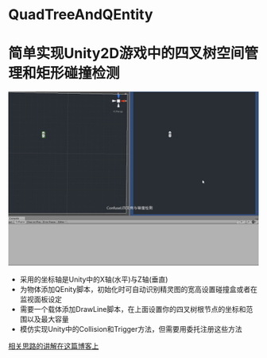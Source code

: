 # QuadTreeAndQEntity
# 简单实现Unity2D游戏中的四叉树空间管理和矩形碰撞检测

![](https://github.com/ConfuseL/QuadTreeAndQEntity/blob/master/Gif/ConfuseL%E5%9B%9B%E5%8F%89%E6%A0%91%E4%B8%8E%E7%A2%B0%E6%92%9E%E6%A3%80%E6%B5%8B.gif?raw=true)

- 采用的坐标轴是Unity中的X轴(水平)与Z轴(垂直)
- 为物体添加QEnity脚本，初始化时可自动识别精灵图的宽高设置碰撞盒或者在监视面板设定
- 需要一个载体添加DrawLine脚本，在上面设置你的四叉树根节点的坐标和范围以及最大容量
- 模仿实现Unity中的Collision和Trigger方法，但需要用委托注册这些方法

[相关思路的讲解在这篇博客上](http://confusel.tech/2019/MyLearn-QTree1/)
